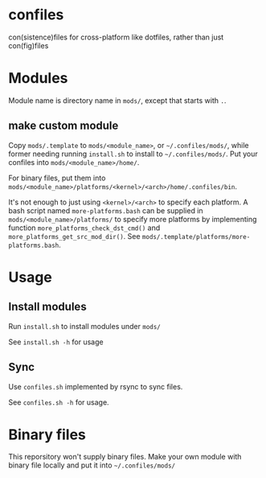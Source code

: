 # confiles

con(sistence)files for cross-platform like dotfiles, rather than just con(fig)files

# Modules

Module name is directory name in `mods/`, except that starts with `.`.

## make custom module

Copy `mods/.template` to `mods/<module_name>`, or `~/.confiles/mods/`, while former needing running `install.sh` to install to `~/.confiles/mods/`. Put your confiles into `mods/<module_name>/home/`.

For binary files, put them into `mods/<module_name>/platforms/<kernel>/<arch>/home/.confiles/bin`.

It's not enough to just using `<kernel>/<arch>` to specify each platform. A bash script named `more-platforms.bash` can be supplied in `mods/<module_name>/platforms/` to specify more platforms by implementing function `more_platforms_check_dst_cmd()` and `more_platforms_get_src_mod_dir()`. See `mods/.template/platforms/more-platforms.bash`.

# Usage

## Install modules

Run `install.sh` to install modules under `mods/`

See `install.sh -h` for usage

## Sync

Use `confiles.sh` implemented by rsync to sync files.

See `confiles.sh -h` for usage.

# Binary files

This reporsitory won't supply binary files. Make your own module with binary file locally and put it into `~/.confiles/mods/`


